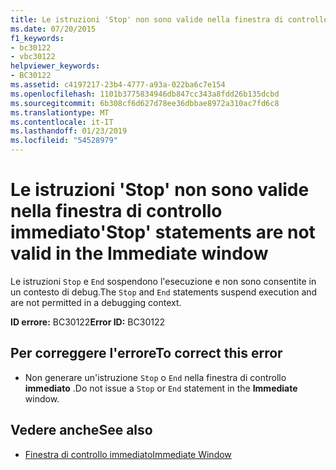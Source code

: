 ```yaml
---
title: Le istruzioni 'Stop' non sono valide nella finestra di controllo immediato
ms.date: 07/20/2015
f1_keywords:
- bc30122
- vbc30122
helpviewer_keywords:
- BC30122
ms.assetid: c4197217-23b4-4777-a93a-022ba6c7e154
ms.openlocfilehash: 1101b3775834946db847cc343a8fdd26b135dcbd
ms.sourcegitcommit: 6b308cf6d627d78ee36dbbae8972a310ac7fd6c8
ms.translationtype: MT
ms.contentlocale: it-IT
ms.lasthandoff: 01/23/2019
ms.locfileid: "54528979"
---
```

# <a name="stop-statements-are-not-valid-in-the-immediate-window"></a><span data-ttu-id="809bf-102">Le istruzioni 'Stop' non sono valide nella finestra di controllo immediato</span><span class="sxs-lookup"><span data-stu-id="809bf-102">'Stop' statements are not valid in the Immediate window</span></span>
<span data-ttu-id="809bf-103">Le istruzioni `Stop` e `End` sospendono l'esecuzione e non sono consentite in un contesto di debug.</span><span class="sxs-lookup"><span data-stu-id="809bf-103">The `Stop` and `End` statements suspend execution and are not permitted in a debugging context.</span></span>  
  
 <span data-ttu-id="809bf-104">**ID errore:** BC30122</span><span class="sxs-lookup"><span data-stu-id="809bf-104">**Error ID:** BC30122</span></span>  
  
## <a name="to-correct-this-error"></a><span data-ttu-id="809bf-105">Per correggere l'errore</span><span class="sxs-lookup"><span data-stu-id="809bf-105">To correct this error</span></span>  
  
-   <span data-ttu-id="809bf-106">Non generare un'istruzione `Stop` o `End` nella finestra di controllo **immediato** .</span><span class="sxs-lookup"><span data-stu-id="809bf-106">Do not issue a `Stop` or `End` statement in the **Immediate** window.</span></span>  
  
## <a name="see-also"></a><span data-ttu-id="809bf-107">Vedere anche</span><span class="sxs-lookup"><span data-stu-id="809bf-107">See also</span></span>
- [<span data-ttu-id="809bf-108">Finestra di controllo immediato</span><span class="sxs-lookup"><span data-stu-id="809bf-108">Immediate Window</span></span>](/visualstudio/ide/reference/immediate-window)
